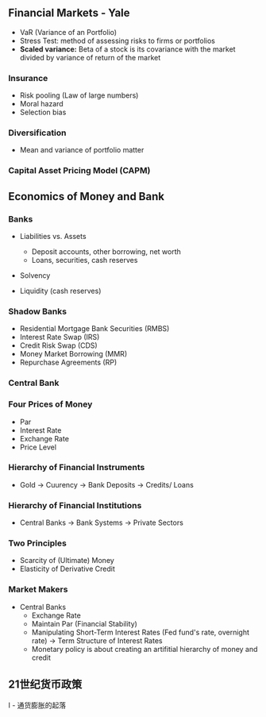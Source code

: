 ## Financial Markets - Yale

- VaR (Variance of an Portfolio)
- Stress Test: method of assessing risks to firms or portfolios
- **Scaled variance:** Beta of a stock is its covariance with the market divided by variance of return of the market

### Insurance

- Risk pooling (Law of large numbers)
- Moral hazard
- Selection bias

### Diversification

- Mean and variance of portfolio matter

### Capital Asset Pricing Model (CAPM)



## Economics of Money and Bank

### Banks

- Liabilities vs. Assets
  - Deposit accounts, other borrowing, net worth
  - Loans, securities, cash reserves
  
- Solvency
- Liquidity (cash reserves)

### Shadow Banks
- Residential Mortgage Bank Securities (RMBS)
- Interest Rate Swap (IRS)
- Credit Risk Swap (CDS)
- Money Market Borrowing (MMR)
- Repurchase Agreements (RP)

### Central Bank

### Four Prices of Money

- Par
- Interest Rate
- Exchange Rate
- Price Level

### Hierarchy of Financial Instruments
- Gold -> Cuurency -> Bank Deposits -> Credits/ Loans

### Hierarchy of Financial Institutions

- Central Banks -> Bank Systems -> Private Sectors

### Two Principles 

- Scarcity of (Ultimate) Money
- Elasticity of Derivative Credit

### Market Makers

- Central Banks
  - Exchange Rate
  - Maintain Par (Financial Stability)
  - Manipulating Short-Term Interest Rates (Fed fund's rate, overnight rate) -> Term Structure of Interest Rates
  - Monetary policy is about creating an artifitial hierarchy of money and credit

## 21世纪货币政策

I - 通货膨胀的起落
